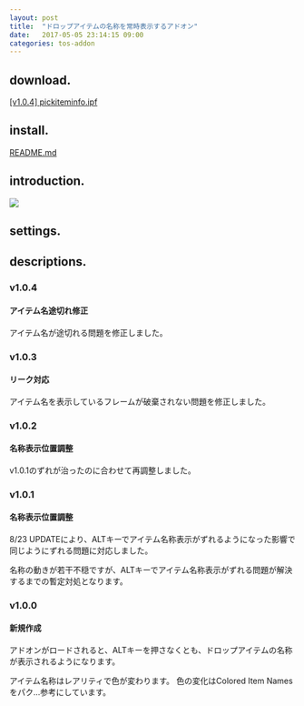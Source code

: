 ```yaml
---
layout: post
title:  "ドロップアイテムの名称を常時表示するアドオン"
date:   2017-05-05 23:14:15 09:00
categories: tos-addon
---
```


## download.

[[v1.0.4] pickiteminfo.ipf](https://github.com/weizlogy/tos/releases/download/pickiteminfo/pickiteminfo-v1.0.4.ipf)

## install.

[README.md](https://github.com/weizlogy/tos/blob/master/README.md)

## introduction.

[![](https://www.dropbox.com/s/no0vqpfqi6ev8h6/pickiteminfo.png?dl=1)](https://www.dropbox.com/s/no0vqpfqi6ev8h6/pickiteminfo.png?dl=0)

## settings.

## descriptions.

### v1.0.4

#### アイテム名途切れ修正

アイテム名が途切れる問題を修正しました。

### v1.0.3

#### リーク対応

アイテム名を表示しているフレームが破棄されない問題を修正しました。

### v1.0.2

#### 名称表示位置調整

v1.0.1のずれが治ったのに合わせて再調整しました。

### v1.0.1

#### 名称表示位置調整

8/23 UPDATEにより、ALTキーでアイテム名称表示がずれるようになった影響で同じようにずれる問題に対応しました。

名称の動きが若干不穏ですが、ALTキーでアイテム名称表示がずれる問題が解決するまでの暫定対処となります。


### v1.0.0

#### 新規作成

アドオンがロードされると、ALTキーを押さなくとも、ドロップアイテムの名称が表示されるようになります。

アイテム名称はレアリティで色が変わります。
色の変化はColored Item Namesをパク...参考にしています。
